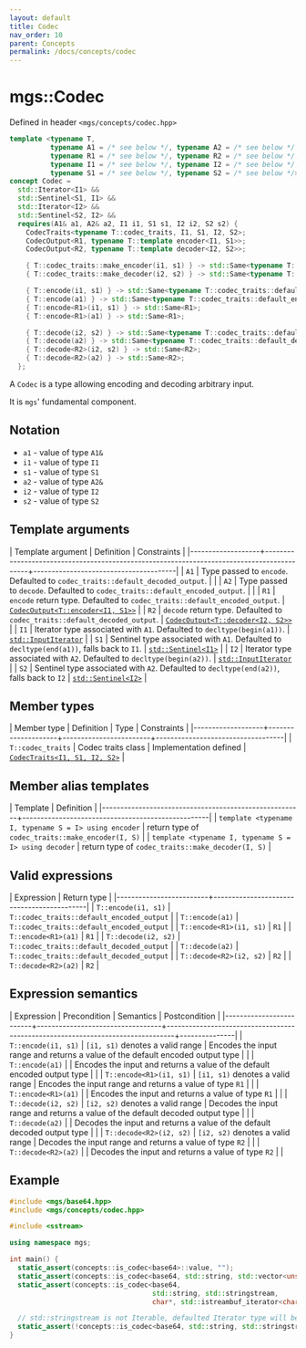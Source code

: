 ```yaml
---
layout: default
title: Codec
nav_order: 10
parent: Concepts
permalink: /docs/concepts/codec
---
```


# mgs::Codec

Defined in header `<mgs/concepts/codec.hpp>`

```cpp
template <typename T,
          typename A1 = /* see below */, typename A2 = /* see below */,
          typename R1 = /* see below */, typename R2 = /* see below */,
          typename I1 = /* see below */, typename I2 = /* see below */,
          typename S1 = /* see below */, typename S2 = /* see below */>
concept Codec =
  std::Iterator<I1> &&
  std::Sentinel<S1, I1> &&
  std::Iterator<I2> &&
  std::Sentinel<S2, I2> &&
  requires(A1& a1, A2& a2, I1 i1, S1 s1, I2 i2, S2 s2) {
    CodecTraits<typename T::codec_traits, I1, S1, I2, S2>;
    CodecOutput<R1, typename T::template encoder<I1, S1>>;
    CodecOutput<R2, typename T::template decoder<I2, S2>>;

    { T::codec_traits::make_encoder(i1, s1) } -> std::Same<typename T::template encoder<I1, S1>>;
    { T::codec_traits::make_decoder(i2, s2) } -> std::Same<typename T::template decoder<I2, S2>>;

    { T::encode(i1, s1) } -> std::Same<typename T::codec_traits::default_encoded_output>;
    { T::encode(a1) } -> std::Same<typename T::codec_traits::default_encoded_output>;
    { T::encode<R1>(i1, s1) } -> std::Same<R1>;
    { T::encode<R1>(a1) } -> std::Same<R1>;

    { T::decode(i2, s2) } -> std::Same<typename T::codec_traits::default_decoded_output>;
    { T::decode(a2) } -> std::Same<typename T::codec_traits::default_decoded_output>;
    { T::decode<R2>(i2, s2) } -> std::Same<R2>;
    { T::decode<R2>(a2) } -> std::Same<R2>;
  };
```

A `Codec` is a type allowing encoding and decoding arbitrary input.

It is `mgs`' fundamental component.

## Notation

* `a1` - value of type `A1&`
* `i1` - value of type `I1`
* `s1` - value of type `S1`
* `a2` - value of type `A2&`
* `i2` - value of type `I2`
* `s2` - value of type `S2`

## Template arguments

| Template argument | Definition                                                                                | Constraints                           |
|-------------------+-------------------------------------------------------------------------------------------+---------------------------------------|
| `A1`              | Type passed to `encode`. Defaulted to `codec_traits::default_decoded_output`.             |                                       |
| `A2`              | Type passed to `decode`. Defaulted to `codec_traits::default_encoded_output`.             |                                       |
| `R1`              | `encode` return type. Defaulted to `codec_traits::default_encoded_output`.                | [`CodecOutput<T::encoder<I1, S1>>`]() |
| `R2`              | `decode` return type. Defaulted to `codec_traits::default_decoded_output`.                | [`CodecOutput<T::decoder<I2, S2>>`]() |
| `I1`              | Iterator type associated with `A1`. Defaulted to `decltype(begin(a1))`.                   | [`std::InputIterator`]()              |
| `S1`              | Sentinel type associated with `A1`. Defaulted to `decltype(end(a1))`, falls back to `I1`. | [`std::Sentinel<I1>`]()               |
| `I2`              | Iterator type associated with `A2`. Defaulted to `decltype(begin(a2))`.                   | [`std::InputIterator`]()              |
| `S2`              | Sentinel type associated with `A2`. Defaulted to `decltype(end(a2))`, falls back to `I2`  | [`std::Sentinel<I2>`]()               |

## Member types

| Member type       | Definition         | Type                   | Constraints                       |
|-------------------+--------------------+------------------------+-----------------------------------|
| `T::codec_traits` | Codec traits class | Implementation defined | [`CodecTraits<I1, S1, I2, S2>`]() |

## Member alias templates

| Template                                              | Definition                                        |
|-------------------------------------------------------+---------------------------------------------------|
| `template <typename I, typename S = I> using encoder` | return type of `codec_traits::make_encoder(I, S)` |
| `template <typename I, typename S = I> using decoder` | return type of `codec_traits::make_decoder(I, S)` |

## Valid expressions

| Expression              | Return type                               |
|-------------------------+-------------------------------------------|
| `T::encode(i1, s1)`     | `T::codec_traits::default_encoded_output` |
| `T::encode(a1)`         | `T::codec_traits::default_encoded_output` |
| `T::encode<R1>(i1, s1)` | `R1`                                      |
| `T::encode<R1>(a1)`     | `R1`                                      |
| `T::decode(i2, s2)`     | `T::codec_traits::default_decoded_output` |
| `T::decode(a2)`         | `T::codec_traits::default_decoded_output` |
| `T::decode<R2>(i2, s2)` | `R2`                                      |
| `T::decode<R2>(a2)`     | `R2`                                      |

## Expression semantics

| Expression              | Precondition                     | Semantics                                                                      | Postcondition |
|-------------------------+----------------------------------+--------------------------------------------------------------------------------+---------------|
| `T::encode(i1, s1)`     | `[i1, s1)` denotes a valid range | Encodes the input range and returns a value of the default encoded output type |               |
| `T::encode(a1)`         |                                  | Encodes the input and returns a value of the default encoded output type       |               |
| `T::encode<R1>(i1, s1)` | `[i1, s1)` denotes a valid range | Encodes the input range and returns a value of type `R1`                       |               |
| `T::encode<R1>(a1)`     |                                  | Encodes the input and returns a value of type `R1`                             |               |
| `T::decode(i2, s2)`     | `[i2, s2)` denotes a valid range | Decodes the input range and returns a value of the default decoded output type |               |
| `T::decode(a2)`         |                                  | Decodes the input and returns a value of the default decoded output type       |               |
| `T::decode<R2>(i2, s2)` | `[i2, s2)` denotes a valid range | Decodes the input range and returns a value of type `R2`                       |               |
| `T::decode<R2>(a2)`     |                                  | Decodes the input and returns a value of type `R2`                             |               |

## Example

```cpp
#include <mgs/base64.hpp>
#include <mgs/concepts/codec.hpp>

#include <sstream>

using namespace mgs;

int main() {
  static_assert(concepts::is_codec<base64>::value, "");
  static_assert(concepts::is_codec<base64, std::string, std::vector<unsigned char>>::value, "");
  static_assert(concepts::is_codec<base64,
                                   std::string, std::stringstream,
                                   char*, std::istreambuf_iterator<char>>::value, "");

  // std::stringstream is not Iterable, defaulted Iterator type will be invalid
  static_assert(!concepts::is_codec<base64, std::string, std::stringstream, char*>::value, "");
}
```
